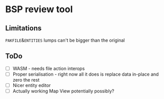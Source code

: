 # BSP review tool

## Limitations

`PAKFILE`&`ENTITIES` lumps can't be bigger than the original

## ToDo

  - [ ] WASM - needs file action interops
  - [ ] Proper serialisation - right now all it does is replace data in-place and zero the rest
  - [ ] Nicer entity editor
  - [ ] Actually working Map View potentially possibly?
